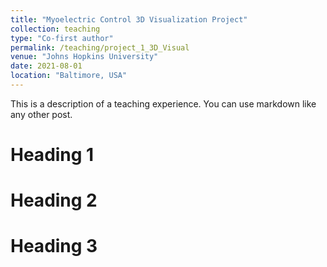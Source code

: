 ```yaml
---
title: "Myoelectric Control 3D Visualization Project"
collection: teaching
type: "Co-first author"
permalink: /teaching/project_1_3D_Visual
venue: "Johns Hopkins University"
date: 2021-08-01
location: "Baltimore, USA"
---
```


This is a description of a teaching experience. You can use markdown like any other post.

Heading 1
======

Heading 2
======

Heading 3
======